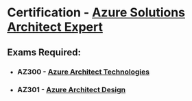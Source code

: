 # Certification - [Azure Solutions Architect Expert](https://www.microsoft.com/en-us/learning/azure-solutions-architect.aspx)
## Exams Required:
* ### AZ300 - [Azure Architect Technologies](./az300-plan.md)
* ### AZ301 - [Azure Architect Design](./az301-plan.md)
